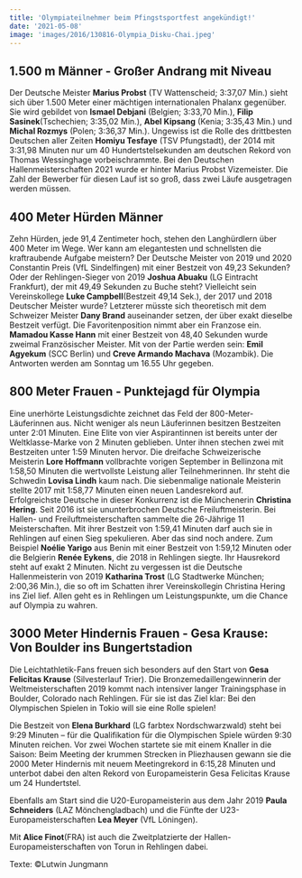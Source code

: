 ```yaml
---
title: 'Olympiateilnehmer beim Pfingstsportfest angekündigt!'
date: '2021-05-08'
image: 'images/2016/130816-Olympia_Disku-Chai.jpeg'
---
```

## 1.500 m Männer - Großer Andrang mit Niveau

Der Deutsche Meister **Marius Probst** (TV Wattenscheid; 3:37,07 Min.) sieht sich über 1.500 Meter einer mächtigen internationalen Phalanx gegenüber. Sie wird gebildet von **Ismael Debjani** (Belgien; 3:33,70 Min.), **Filip Sasinek**(Tschechien; 3:35,02 Min.), **Abel Kipsang** (Kenia; 3:35,43 Min.) und **Michal Rozmys** (Polen; 3:36,37 Min.). Ungewiss ist die Rolle des drittbesten Deutschen aller Zeiten **Homiyu Tesfaye** (TSV Pfungstadt), der 2014 mit 3:31,98 Minuten nur um 40 Hundertstelsekunden am deutschen Rekord von Thomas Wessinghage vorbeischrammte. Bei den Deutschen Hallenmeisterschaften 2021 wurde er hinter Marius Probst Vizemeister. Die Zahl der Bewerber für diesen Lauf ist so groß, dass zwei Läufe ausgetragen werden müssen.

## 400 Meter Hürden Männer

Zehn Hürden, jede 91,4 Zentimeter hoch, stehen den Langhürdlern über 400 Meter im Wege. Wer kann am elegantesten und schnellsten die kraftraubende Aufgabe meistern? Der Deutsche Meister von 2019 und 2020 Constantin Preis (VfL Sindelfingen) mit einer Bestzeit von 49,23 Sekunden?  Oder der Rehlingen-Sieger von 2019 **Joshua Abuaku** (LG Eintracht Frankfurt), der mit 49,49 Sekunden zu Buche steht?  Vielleicht sein Vereinskollege **Luke Campbell**(Bestzeit 49,14 Sek.), der 2017 und 2018 Deutscher Meister wurde? Letzterer müsste sich theoretisch mit dem Schweizer Meister **Dany Brand** auseinander setzen, der über exakt dieselbe Bestzeit verfügt. Die Favoritenposition  nimmt aber ein Franzose ein. **Mamadou Kasse Hann** mit einer Bestzeit von 48,40 Sekunden wurde zweimal Französischer Meister. Mit von der Partie werden sein: **Emil Agyekum** (SCC Berlin) und **Creve Armando Machava** (Mozambik). Die Antworten werden am Sonntag um 16.55 Uhr gegeben.

## 800 Meter Frauen - Punktejagd für Olympia

Eine unerhörte Leistungsdichte zeichnet das Feld der 800-Meter-Läuferinnen aus. Nicht weniger als neun Läuferinnen besitzen Bestzeiten unter 2:01 Minuten. Eine Elite von vier Aspirantinnen ist bereits unter der Weltklasse-Marke von 2 Minuten geblieben. Unter ihnen stechen zwei mit Bestzeiten unter 1:59 Minuten hervor. Die dreifache Schweizerische Meisterin **Lore Hoffmann** vollbrachte vorigen September in Bellinzona mit 1:58,50 Minuten die wertvollste Leistung aller Teilnehmerinnen. Ihr steht die Schwedin **Lovisa Lindh** kaum nach. Die siebenmalige nationale Meisterin stellte 2017 mit 1:58,77 Minuten einen neuen Landesrekord auf. Erfolgreichste Deutsche in dieser Konkurrenz ist die Münchenerin **Christina Hering**. Seit 2016 ist sie ununterbrochen Deutsche Freiluftmeisterin. Bei Hallen- und Freiluftmeisterschaften sammelte die 26-Jährige 11 Meisterschaften. Mit ihrer Bestzeit von 1:59,41 Minuten darf auch sie in Rehlingen auf einen Sieg spekulieren. Aber das sind noch andere. Zum Beispiel **Noélie Yarigo** aus Benin mit einer Bestzeit von 1:59,12 Minuten oder die Belgierin **Renée Eykens**, die 2018 in Rehlingen siegte. Ihr Hausrekord steht auf exakt 2 Minuten. Nicht zu vergessen ist die Deutsche Hallenmeisterin von 2019 **Katharina Trost** (LG Stadtwerke München; 2:00,36 Min.), die so oft im Schatten ihrer Vereinskollegin Christina Hering ins Ziel lief. Allen geht es in Rehlingen um Leistungspunkte, um die Chance auf Olympia zu wahren.

## 3000 Meter Hindernis Frauen - Gesa Krause: Von Boulder ins Bungertstadion

Die Leichtathletik-Fans freuen sich besonders auf den Start von **Gesa Felicitas Krause** (Silvesterlauf Trier). Die Bronzemedaillengewinnerin der Weltmeisterschaften 2019 kommt nach intensiver langer Trainingsphase in Boulder, Colorado nach Rehlingen. Für sie ist das Ziel klar: Bei den Olympischen Spielen in Tokio will sie eine Rolle spielen!

Die Bestzeit von **Elena Burkhard** (LG farbtex Nordschwarzwald) steht bei 9:29 Minuten – für die Qualifikation für die Olympischen Spiele würden 9:30 Minuten reichen. Vor zwei Wochen startete sie mit einem Knaller in die Saison: Beim Meeting der krummen Strecken in Pliezhausen gewann sie die 2000 Meter Hindernis mit neuem Meetingrekord in 6:15,28 Minuten und unterbot dabei den alten Rekord von Europameisterin Gesa Felicitas Krause um 24 Hundertstel.

Ebenfalls am Start sind die U20-Europameisterin aus dem Jahr 2019 **Paula Schneiders** (LAZ Mönchengladbach) und die Fünfte der U23-Europameisterschaften **Lea Meyer** (VfL Löningen).

Mit **Alice Finot**(FRA) ist auch die Zweitplatzierte der Hallen-Europameisterschaften von Torun in Rehlingen dabei.

Texte: ©Lutwin Jungmann